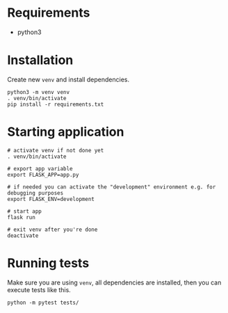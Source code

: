 # Requirements
* python3

# Installation
Create new `venv` and install dependencies.
```
python3 -m venv venv
. venv/bin/activate
pip install -r requirements.txt
```

# Starting application
```
# activate venv if not done yet
. venv/bin/activate

# export app variable
export FLASK_APP=app.py

# if needed you can activate the "development" environment e.g. for debugging purposes
export FLASK_ENV=development

# start app
flask run

# exit venv after you're done
deactivate
```

# Running tests
Make sure you are using `venv`, all dependencies are installed, 
then you can execute tests like this.
```
python -m pytest tests/
```
